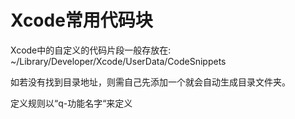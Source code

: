 # Xcode常用代码块<br>
Xcode中的自定义的代码片段一般存放在:<br>
~/Library/Developer/Xcode/UserData/CodeSnippets<br>

如若没有找到目录地址，则需自己先添加一个就会自动生成目录文件夹。

定义规则以“q-功能名字“来定义

